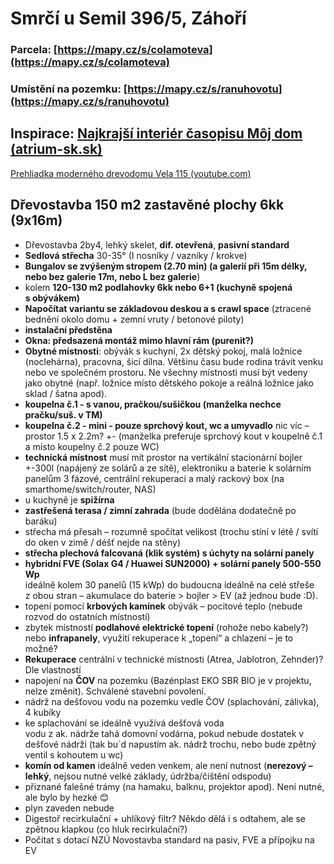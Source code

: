 
# Smrčí u Semil 396/5, Záhoří

### Parcela: [https://mapy.cz/s/colamoteva](https://mapy.cz/s/colamoteva)

### Umístění na pozemku: [https://mapy.cz/s/ranuhovotu](https://mapy.cz/s/ranuhovotu)

## Inspirace: [Najkrajší interiér časopisu Môj dom (atrium-sk.sk)](https://www.atrium-sk.sk/o-nas-clanky/domov-pre-ve%C4%BEk%C3%BA-rodinu)

[Prehliadka moderného drevodomu Vela 115 (youtube.com)](https://www.youtube.com/watch?v=STB8tHPymWM&ab_channel=AtriumSK)

## Dřevostavba 150 m2 zastavěné plochy 6kk (9x16m)

*   Dřevostavba 2by4, lehký skelet, **dif. otevřená**, **pasivní standard**
*   **Sedlová střecha** 30-35° (I nosníky / vazníky / krokve)
*   **Bungalov se zvýšeným stropem (2.70 min) (a galerií při 15m délky, nebo bez galerie 17m, nebo L bez galerie**)
*   kolem **120-130 m2 podlahovky 6kk nebo 6+1 (kuchyně spojená s obývákem)**
*   **Napočítat variantu se základovou deskou a s crawl space** (ztracené bednění okolo domu + zemní vruty / betonové piloty)
*   **instalační předstěna**
*   **Okna: předsazená montáž mimo hlavní rám (purenit?)**
*   **Obytné místnosti**: obývák s kuchyní, 2x dětský pokoj, malá ložnice (noclehárna), pracovna, šicí dílna. Většinu času bude rodina trávit venku nebo ve společném prostoru. Ne všechny místnosti musí být vedeny jako obytné (např. ložnice místo dětského pokoje a reálná ložnice jako sklad / šatna apod).
*   **koupelna č.1 - s vanou, pračkou/sušičkou (manželka nechce pračku/suš. v TM)**
*   **koupelna č.2 - mini - pouze sprchový kout, wc a umyvadlo** nic víc – prostor 1.5 x 2.2m? +- (manželka preferuje sprchový kout v koupelně č.1 a místo koupelny č.2 pouze WC)
*   **technická místnost** musí mít prostor na vertikální stacionární bojler +-300l (napájený ze solárů a ze sítě), elektroniku a baterie k solárním panelům 3 fázové, centrální rekuperaci a malý rackový box (na smarthome/switch/router, NAS)
*   u kuchyně je **spižírna**
*   **zastřešená terasa / zimní zahrada** (bude dodělána dodatečně po baráku)
*   střecha má přesah – rozumně spočítat velikost (trochu stíní v létě / svítí do oken v zimě / déšť nejde na stěny)
*   **střecha plechová falcovaná (klik systém) s úchyty na solární panely**
*   **hybridní FVE (Solax G4 / Huawei SUN2000) + solární panely 500-550 Wp**  
    ideálně kolem 30 panelů (15 kWp) do budoucna ideálně na celé střeše z obou stran – akumulace do baterie > bojler > EV (až jednou bude :D).
*   topení pomocí **krbových kamínek** obývák – pocitové teplo (nebude rozvod do ostatních místností)
*   zbytek místností **podlahové elektrické topení** (rohože nebo kabely?) nebo **infrapanely**, využití rekuperace k „topení“ a chlazení – je to možné?
*   **Rekuperace** centrální v technické místnosti (Atrea, Jablotron, Zehnder)? Dle vlastností
*   napojení na **ČOV** na pozemku (Bazénplast EKO SBR BIO je v projektu, nelze změnit). Schválené stavební povolení.
*   nádrž na dešťovou vodu na pozemku vedle ČOV (splachování, zálivka), 4 kubíky
*   ke splachování se ideálně využívá dešťová voda  
    vodu z ak. nádrže tahá domovní vodárna, pokud nebude dostatek v dešťové nádrži (tak bu´d napustím ak. nádrž trochu, nebo bude zpětný ventil s kohoutem u wc)
*   **komín od kamen** ideálně veden venkem, ale není nutnost (**nerezový – lehký**, nejsou nutné velké základy, údržba/čištění odspodu)
*   přiznané falešné trámy (na hamaku, balknu, projektor apod). Není nutné, ale bylo by hezké 😊
*   plyn zaveden nebude
*   Digestoř recirkulační + uhlíkový filtr? Někdo dělá i s odtahem, ale se zpětnou klapkou (co hluk recirkulační?)
*   Počítat s dotací NZÚ Novostavba standard na pasiv, FVE a přípojku na EV

